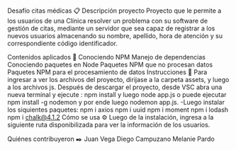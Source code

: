 
Desafío citas médicas 📋
Descripción proyecto
Proyecto que le permite a los usuarios de una Clínica resolver un problema con su software de gestión de citas, mediante un servidor que sea capaz de registrar a los nuevos usuarios almacenando su nombre, apellido, hora de atención y su correspondiente código identificador.

Contenidos aplicados 📖
Conociendo NPM
Manejo de dependencias
Conociendo paquetes en Node
Paquetes NPM que no procesan datos
Paquetes NPM para el procesamiento de datos
Instrucciones 📌
Para ingresar a ver los archivos del proyecto, dirijase a la carpeta assets, y luego a los archivos js.
Después de descargar el proyecto, desde VSC abra una nueva terminal y ejecute : npm install y luego node app.js o puede ejecutar npm install -g nodemon y por ende luego nodemon app.js. -Luego instalar los siquientes paquetes:
npm i axios
npm i uuid
npm i moment
npm i lodash
npm i chalk@4.1.2
Cómo se usa ⚙️
Luego de la instalación, ingresa a la siguiente ruta disponibilizada para ver la información de los usuarios.

Quiénes contribuyeron ✒️
Juan Vega
Diego Campuzano
Melanie Pardo
